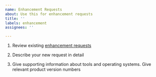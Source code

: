 ```yaml
---
name: Enhancement Requests
about: Use this for enhancement requests
title: ''
labels: enhancement
assignees: ''

---
```


1. Review existing [enhancement requests](https://github.com/oracle/odpi/labels/enhancement)

2. Describe your new request in detail

3. Give supporting information about tools and operating systems.  Give relevant product version numbers
